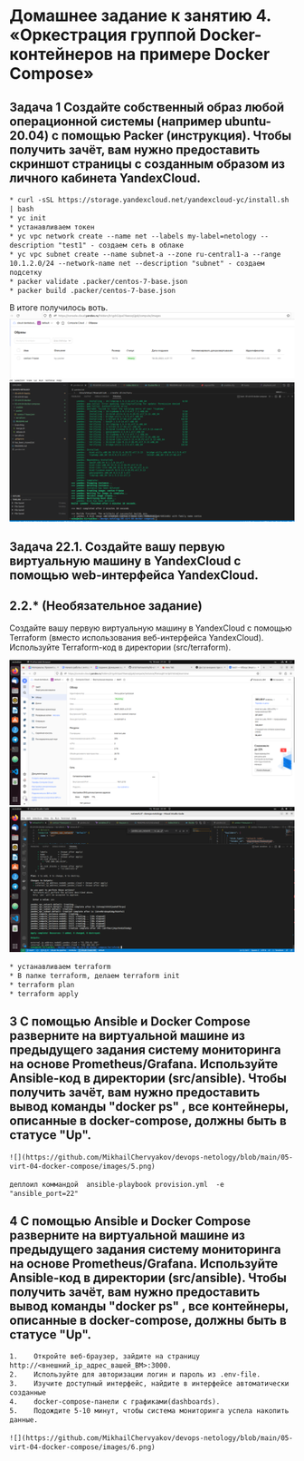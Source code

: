 # Домашнее задание к занятию 4. «Оркестрация группой Docker-контейнеров на примере Docker Compose»

## Задача 1 Создайте собственный образ любой операционной системы (например ubuntu-20.04) с помощью Packer (инструкция). Чтобы получить зачёт, вам нужно предоставить скриншот страницы с созданным образом из личного кабинета YandexCloud.

```
* curl -sSL https://storage.yandexcloud.net/yandexcloud-yc/install.sh | bash  
* yc init
* устанавливаем токен
* yc vpc network create --name net --labels my-label=netology --description "test1" - создаем сеть в облаке
* yc vpc subnet create --name subnet-a --zone ru-central1-a --range 10.1.2.0/24 --network-name net --description "subnet" - создаем подсетку 
* packer validate .packer/centos-7-base.json
* packer build .packer/centos-7-base.json
```
В итоге получилось воть.
![](https://github.com/MikhailChervyakov/devops-netology/blob/main/05-virt-04-docker-compose/images/1.png)
![](https://github.com/MikhailChervyakov/devops-netology/blob/main/05-virt-04-docker-compose/images/2.png)


## Задача 22.1. Создайте вашу первую виртуальную машину в YandexCloud с помощью web-интерфейса YandexCloud.

## 2.2.* (Необязательное задание)
Создайте вашу первую виртуальную машину в YandexCloud с помощью Terraform (вместо использования веб-интерфейса YandexCloud). Используйте Terraform-код в директории (src/terraform).


![](https://github.com/MikhailChervyakov/devops-netology/blob/main/05-virt-04-docker-compose/images/3.png)
![](https://github.com/MikhailChervyakov/devops-netology/blob/main/05-virt-04-docker-compose/images/4.png)

```
* устанавливаем terraform
* В папке terraform, делаем terraform init
* terraform plan
* terraform apply
```
## 3 С помощью Ansible и Docker Compose разверните на виртуальной машине из предыдущего задания систему мониторинга на основе Prometheus/Grafana. Используйте Ansible-код в директории (src/ansible). Чтобы получить зачёт, вам нужно предоставить вывод команды "docker ps" , все контейнеры, описанные в docker-compose, должны быть в статусе "Up".

```
![](https://github.com/MikhailChervyakov/devops-netology/blob/main/05-virt-04-docker-compose/images/5.png)

деплоил коммандой  ansible-playbook provision.yml  -e "ansible_port=22" 
```

## 4 С помощью Ansible и Docker Compose разверните на виртуальной машине из предыдущего задания систему мониторинга на основе Prometheus/Grafana. Используйте Ansible-код в директории (src/ansible). Чтобы получить зачёт, вам нужно предоставить вывод команды "docker ps" , все контейнеры, описанные в docker-compose, должны быть в статусе "Up".
```
1.    Откройте веб-браузер, зайдите на страницу http://<внешний_ip_адрес_вашей_ВМ>:3000.
2.    Используйте для авторизации логин и пароль из .env-file.
3.    Изучите доступный интерфейс, найдите в интерфейсе автоматически созданные   
4.    docker-compose-панели с графиками(dashboards).
5.    Подождите 5-10 минут, чтобы система мониторинга успела накопить данные.

![](https://github.com/MikhailChervyakov/devops-netology/blob/main/05-virt-04-docker-compose/images/6.png)

```
